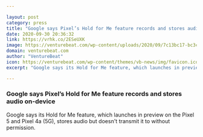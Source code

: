 ```yaml
---

layout: post
category: press
title: "Google says Pixel’s Hold for Me feature records and stores audio on-device"
date: 2020-09-30 20:36:32
link: https://vrhk.co/2ESeUXK
image: https://venturebeat.com/wp-content/uploads/2020/09/7c13bc17-bc3c-4b4e-89e9-316e4bce3df1-e1601487811424.png?w=1200&strip=all
domain: venturebeat.com
author: "VentureBeat"
icon: https://venturebeat.com/wp-content/themes/vb-news/img/favicon.ico
excerpt: "Google says its Hold for Me feature, which launches in preview on the Pixel 5 and Pixel 4a (5G), stores audio but doesn't transmit it to without permission."

---
```


### Google says Pixel’s Hold for Me feature records and stores audio on-device

Google says its Hold for Me feature, which launches in preview on the Pixel 5 and Pixel 4a (5G), stores audio but doesn't transmit it to without permission.
